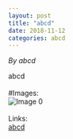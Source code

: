 ```yaml
---
layout: post
title: "abcd"
date: 2018-11-12
categories: abcd
---
```


*By abcd*

abcd<br /><br />#Images:<br />![ Image 0](abcd "Image0")<br /><br />Links:<br />[abcd](abcd)